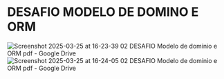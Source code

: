 
# DESAFIO MODELO DE DOMINO E ORM
![Screenshot 2025-03-25 at 16-23-39 02 DESAFIO Modelo de domínio e ORM pdf - Google Drive](https://github.com/user-attachments/assets/4667f8b9-aa5f-43c4-93ad-1fdf1f899efd)
![Screenshot 2025-03-25 at 16-24-05 02 DESAFIO Modelo de domínio e ORM pdf - Google Drive](https://github.com/user-attachments/assets/4f497629-eaa5-45b9-8288-e03090a0d467)
